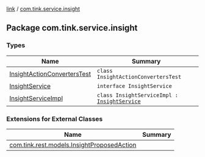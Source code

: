 [link](../index.md) / [com.tink.service.insight](./index.md)

## Package com.tink.service.insight

### Types

| Name | Summary |
|---|---|
| [InsightActionConvertersTest](-insight-action-converters-test/index.md) | `class InsightActionConvertersTest` |
| [InsightService](-insight-service/index.md) | `interface InsightService` |
| [InsightServiceImpl](-insight-service-impl/index.md) | `class InsightServiceImpl : `[`InsightService`](-insight-service/index.md) |

### Extensions for External Classes

| Name | Summary |
|---|---|
| [com.tink.rest.models.InsightProposedAction](com.tink.rest.models.-insight-proposed-action/index.md) |  |
